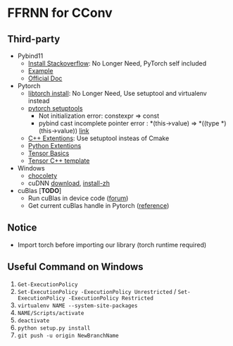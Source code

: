 # FFRNN for CConv

## Third-party
* Pybind11
    * [Install Stackoverflow](https://stackoverflow.com/questions/54704599/how-to-apt-instal-python-pybind11): No Longer Need, PyTorch self included
    * [Example](https://github.com/tdegeus/pybind11_examples/tree/master/01_py-list_cpp-vector)
    * [Official Doc](https://pybind11.readthedocs.io/en/stable/basics.html)
* Pytorch
    * [libtorch install](https://pytorch.org/cppdocs/installing.html): No Longer Need, Use setuptool and virtualenv instead
    * [pytorch setuptools](https://pytorch.org/docs/stable/cpp_extension.html)
        * Not initialization error: constexpr => const
        * pybind cast incomplete pointer error : *(this->value) => *((type *)(this->value)) [link](https://github.com/pytorch/pytorch/issues/11004)
    * [C++ Extentions](https://pytorch.org/tutorials/advanced/cpp_extension.html): Use setuptool insteas of Cmake
    * [Python Extentions](https://pytorch.org/docs/stable/notes/extending.html)
    * [Tensor Basics](https://pytorch.org/cppdocs/notes/tensor_basics.html)
    * [Tensor C++ template](https://github.com/pytorch/pytorch/blob/master/aten/src/ATen/templates/TensorBody.h)
* Windows
    * [chocolety](https://chocolatey.org/install)
    * cuDNN [download](https://developer.nvidia.com/rdp/cudnn-download), [install-zh](https://blog.csdn.net/cmat2/article/details/80407059)
* cuBlas [**TODO**]
    * Run cuBlas in device code ([forum](https://devtalk.nvidia.com/default/topic/902074/call-cublas-api-from-kernel/?offset=3))
    * Get current cuBlas handle in Pytorch ([reference](https://pytorch.org/cppdocs/api/function_namespaceat_1_1cuda_1a948de5eae6a160bb7d99c81a37db548c.html#exhale-function-namespaceat-1-1cuda-1a948de5eae6a160bb7d99c81a37db548c))


## Notice
* Import torch before importing our library (torch runtime required)    

## Useful Command on Windows
1. ```Get-ExecutionPolicy```
2. ```Set-ExecutionPolicy -ExecutionPolicy Unrestricted``` / ```Set-ExecutionPolicy -ExecutionPolicy Restricted```
3. ```virtualenv NAME --system-site-packages```
4. ```NAME/Scripts/activate```
5. ```deactivate```
6. ```python setup.py install```
7. ```git push -u origin NewBranchName```
